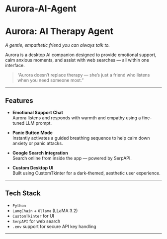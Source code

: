 # Aurora-AI-Agent

# Aurora: AI Therapy Agent

_A gentle, empathetic friend you can always talk to._

Aurora is a desktop AI companion designed to provide emotional support, calm anxious moments, and assist with web searches — all within one interface.

> “Aurora doesn’t replace therapy — she’s just a friend who listens when you need someone most.”

---

## Features

-  **Emotional Support Chat**  
  Aurora listens and responds with warmth and empathy using a fine-tuned LLM prompt.
  
- **Panic Button Mode**  
  Instantly activates a guided breathing sequence to help calm down anxiety or panic attacks.

- **Google Search Integration**  
  Search online from inside the app — powered by SerpAPI.

- **Custom Desktop UI**  
  Built using CustomTkinter for a dark-themed, aesthetic user experience.

---

## Tech Stack

- `Python`
- `LangChain` + `Ollama` (LLaMA 3.2)
- `CustomTkinter` for UI
- `SerpAPI` for web search
- `.env` support for secure API key handling

---

